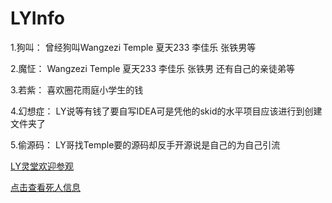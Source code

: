 # LYInfo
1.狗叫：
曾经狗叫Wangzezi Temple 夏天233 李佳乐 张铁男等<p>
2.魔怔：
Wangzezi Temple 夏天233 李佳乐 张铁男 还有自己的亲徒弟等<p>
3.若紫：
喜欢圈花雨庭小学生的钱<p>
4.幻想症：
LY说等有钱了要自写IDEA可是凭他的skid的水平项目应该进行到创建文件夹了<p>
5.偷源码：
LY哥找Temple要的源码却反手开源说是自己的为自己引流<p>
<a href="https://lyl.badlife.today/" target="_blank" rel="noopener noreferrer">LY灵堂欢迎参观</a><p>
<a href="https://siren.badlife.today/baobi.html" target="_blank" rel="noopener noreferrer">点击查看死人信息</a><p>
